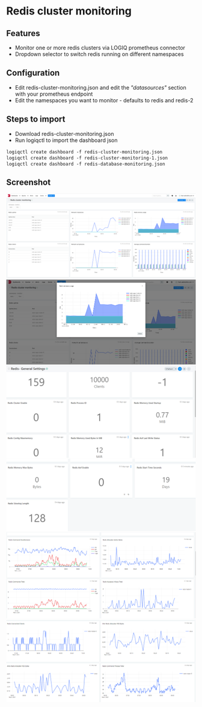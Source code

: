 # Redis cluster monitoring

## Features
* Monitor one or more redis clusters via LOGIQ prometheus connector
* Dropdown selector to switch redis running on different namespaces

## Configuration

* Edit redis-cluster-monitoring.json and edit the *"datasources"* section with your prometheus endpoint
* Edit the namespaces you want to monitor - defaults to redis and redis-2

## Steps to import

* Download redis-cluster-monitoring.json
* Run logiqctl to import the dashboard json

```
logiqctl create dashboard -f redis-cluster-monitoring.json
logiqctl create dashboard -f redis-cluster-monitoring-1.json
logiqctl create dashboard -f redis-database-monitoring.json
```

## Screenshot
![image info](./redis-dash-0.png)
![image info](./redis-dash-1.png)
![image info](./redis-dash-2.png)
![image info](./redis-dash-3.png)
![image info](./redis-database-monitoring-1.png)
![image info](./redis-database-monitoring-2.png)
